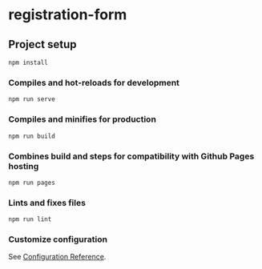 # registration-form

## Project setup
```
npm install
```

### Compiles and hot-reloads for development
```
npm run serve
```

### Compiles and minifies for production
```
npm run build
```
### Combines build and steps for compatibility with Github Pages hosting
```
npm run pages
```

### Lints and fixes files
```
npm run lint
```

### Customize configuration
See [Configuration Reference](https://cli.vuejs.org/config/).
